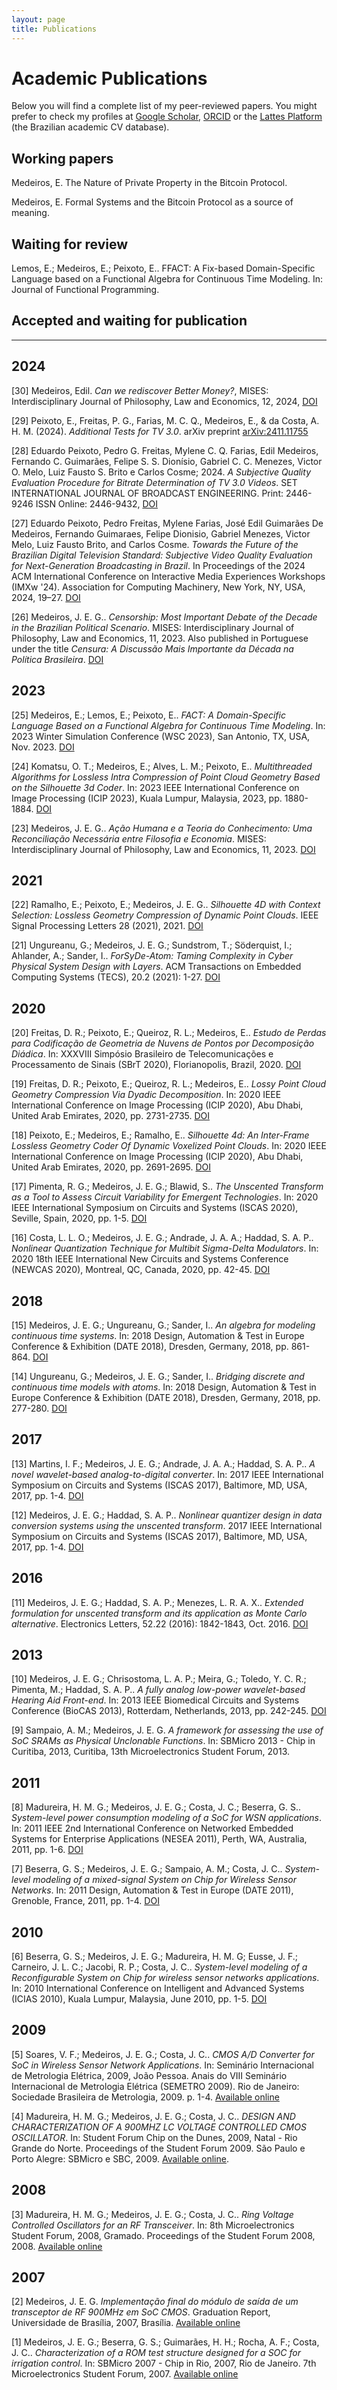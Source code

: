 ```yaml
---
layout: page
title: Publications
---
```


# Academic Publications

Below you will find a complete list of my peer-reviewed papers. You might prefer to check my profiles at [Google Scholar](https://scholar.google.com/citations?user=uwoh_14AAAAJ&hl=en), [ORCID](https://orcid.org/0000-0001-6529-0780) or the [Lattes Platform](http://lattes.cnpq.br/2307490672260330) (the Brazilian academic CV database).

<!-- --- -->

## Working papers

Medeiros, E. The Nature of Private Property in the Bitcoin Protocol.

Medeiros, E. Formal Systems and the Bitcoin Protocol as a source of meaning.

## Waiting for review

Lemos, E.; Medeiros, E.; Peixoto, E.. FFACT: A Fix-based Domain-Specific Language based on a Functional Algebra for Continuous Time Modeling. In: Journal of Functional Programming.

## Accepted and waiting for publication


---

## 2024

[30] Medeiros, Edil. *Can we rediscover Better Money?*, MISES: Interdisciplinary Journal of Philosophy, Law and Economics, 12, 2024, [DOI](https://doi.org/10.30800/mises.2024.v12.1558)

[29] Peixoto, E., Freitas, P. G., Farias, M. C. Q., Medeiros, E., & da Costa, A. H. M. (2024). *Additional Tests for TV 3.0*. arXiv preprint [arXiv:2411.11755](https://arxiv.org/abs/2411.11755)

[28] Eduardo Peixoto, Pedro G. Freitas, Mylene C. Q. Farias, Edil Medeiros, Fernando C. Guimarães, Felipe S. S. Dionísio, Gabriel C. C. Menezes, Victor O. Melo, Luiz Fausto S. Brito e Carlos Cosme; 2024. *A Subjective Quality Evaluation Procedure for Bitrate Determination of TV 3.0 Videos*. SET INTERNATIONAL JOURNAL OF BROADCAST ENGINEERING.  Print: 2446-9246 ISSN Online: 2446-9432, [DOI](https://dx.doi.org/10.18580/setijbe.2024.1)

[27] Eduardo Peixoto, Pedro Freitas, Mylene Farias, José Edil Guimarães De Medeiros, Fernando Guimaraes, Felipe Dionisio, Gabriel Menezes, Victor Melo, Luiz Fausto Brito, and Carlos Cosme. *Towards the Future of the Brazilian Digital Television Standard: Subjective Video Quality Evaluation for Next-Generation Broadcasting in Brazil*. In Proceedings of the 2024 ACM International Conference on Interactive Media Experiences Workshops (IMXw '24). Association for Computing Machinery, New York, NY, USA, 2024, 19–27. [DOI](https://doi.org/10.1145/3672406.3672410)

[26] Medeiros, J. E. G.. *Censorship: Most Important Debate of the Decade in the Brazilian Political Scenario*. MISES: Interdisciplinary Journal of Philosophy, Law and Economics, 11, 2023. Also published in Portuguese under the title *Censura: A Discussão Mais Importante da Década na Política Brasileira*. [DOI](https://doi.org/10.30800/mises.2023.v11.1518)


## 2023

[25] Medeiros, E.; Lemos, E.; Peixoto, E.. *FACT: A Domain-Specific Language Based on a Functional Algebra for Continuous Time Modeling*. In: 2023 Winter Simulation Conference (WSC 2023), San Antonio, TX, USA, Nov. 2023. [DOI](https://doi.org/10.1109/WSC60868.2023.10408703)

[24] Komatsu, O. T.; Medeiros, E.; Alves, L. M.; Peixoto, E.. *Multithreaded Algorithms for Lossless Intra Compression of Point Cloud Geometry Based on the Silhouette 3d Coder*. In: 2023 IEEE International Conference on Image Processing (ICIP 2023), Kuala Lumpur, Malaysia, 2023, pp. 1880-1884. [DOI](https://doi.org/10.1109%2Ficip49359.2023.10222713)

[23] Medeiros, J. E. G.. *Ação Humana e a Teoria do Conhecimento: Uma Reconciliação Necessária entre Filosofia e Economia*. MISES: Interdisciplinary Journal of Philosophy, Law and Economics, 11, 2023. [DOI](https://doi.org/10.30800/mises.2023.v11.1513)


## 2021

[22] Ramalho, E.; Peixoto, E.; Medeiros, J. E. G.. *Silhouette 4D with Context Selection: Lossless Geometry Compression of Dynamic Point Clouds*. IEEE Signal Processing Letters 28 (2021), 2021. [DOI](https://doi.org/10.1109%2Flsp.2021.3102525)

[21] Ungureanu, G.; Medeiros, J. E. G.; Sundstrom, T.; Söderquist, I.; Ahlander, A.; Sander, I.. *ForSyDe-Atom: Taming Complexity in Cyber Physical System Design with Layers*. ACM Transactions on Embedded Computing Systems (TECS), 20.2 (2021): 1-27. [DOI](https://doi.org/10.1145%2F3424667)


## 2020

[20] Freitas, D. R.; Peixoto, E.; Queiroz, R. L.; Medeiros, E.. *Estudo de Perdas para Codificação de Geometria de Nuvens de Pontos por Decomposição Diádica*. In: XXXVIII Simpósio Brasileiro de Telecomunicações e Processamento de Sinais (SBrT 2020), Florianopolis, Brazil, 2020. [DOI](https://doi.org/10.14209/sbrt.2020.1570658416)

[19] Freitas, D. R.; Peixoto, E.; Queiroz, R. L.; Medeiros, E.. *Lossy Point Cloud Geometry Compression Via Dyadic Decomposition*. In: 2020 IEEE International Conference on Image Processing (ICIP 2020), Abu Dhabi, United Arab Emirates, 2020, pp. 2731-2735. [DOI](https://doi.org/10.1109%2Ficip40778.2020.9190910)

[18] Peixoto, E.; Medeiros, E.; Ramalho, E.. *Silhouette 4d: An Inter-Frame Lossless Geometry Coder Of Dynamic Voxelized Point Clouds*. In: 2020 IEEE International Conference on Image Processing (ICIP 2020), Abu Dhabi, United Arab Emirates, 2020, pp. 2691-2695. [DOI](https://doi.org/10.1109%2Ficip40778.2020.9190648)

[17] Pimenta, R. G.; Medeiros, J. E. G.; Blawid, S.. *The Unscented Transform as a Tool to Assess Circuit Variability for Emergent Technologies*. In: 2020 IEEE International Symposium on Circuits and Systems (ISCAS 2020), Seville, Spain, 2020, pp. 1-5. [DOI](https://doi.org/10.1109%2Fiscas45731.2020.9181094)

[16] Costa, L. L. O.; Medeiros, J. E. G.; Andrade, J. A. A.; Haddad, S. A. P.. *Nonlinear Quantization Technique for Multibit Sigma-Delta Modulators*. In: 2020 18th IEEE International New Circuits and Systems Conference (NEWCAS 2020), Montreal, QC, Canada, 2020, pp. 42-45. [DOI](https://doi.org/10.1109%2Fnewcas49341.2020.9159816)


## 2018

[15] Medeiros, J. E. G.; Ungureanu, G.; Sander, I.. *An algebra for modeling continuous time systems*. In: 2018 Design, Automation & Test in Europe Conference & Exhibition (DATE 2018), Dresden, Germany, 2018, pp. 861-864. [DOI](https://doi.org/10.23919%2Fdate.2018.8342126)

[14] Ungureanu, G.; Medeiros, J. E. G.; Sander, I.. *Bridging discrete and continuous time models with atoms*. In: 2018 Design, Automation & Test in Europe Conference & Exhibition (DATE 2018), Dresden, Germany, 2018, pp. 277-280. [DOI](https://doi.org/10.23919%2Fdate.2018.8342019)


## 2017

[13] Martins, I. F.; Medeiros, J. E. G.; Andrade, J. A. A.; Haddad, S. A. P.. *A novel wavelet-based analog-to-digital converter*. In: 2017 IEEE International Symposium on Circuits and Systems (ISCAS 2017), Baltimore, MD, USA, 2017, pp. 1-4. [DOI](https://doi.org/10.1109%2Fiscas.2017.8050622)

[12] Medeiros, J. E. G.; Haddad, S. A. P.. *Nonlinear quantizer design in data conversion systems using the unscented transform*. 2017 IEEE International Symposium on Circuits and Systems (ISCAS 2017), Baltimore, MD, USA, 2017, pp. 1-4. [DOI](https://doi.org/10.1109%2Fiscas.2017.8050478)


## 2016

[11] Medeiros, J. E. G.; Haddad, S. A. P.; Menezes, L. R. A. X.. *Extended formulation for unscented transform and its application as Monte Carlo alternative*. Electronics Letters, 52.22 (2016): 1842-1843, Oct. 2016. [DOI](https://doi.org/10.1049%2Fel.2016.2867)


## 2013

[10] Medeiros, J. E. G.; Chrisostoma, L. A. P.; Meira, G.; Toledo, Y. C. R.; Pimenta, M.; Haddad, S. A. P.. *A fully analog low-power wavelet-based Hearing Aid Front-end*. In: 2013 IEEE Biomedical Circuits and Systems Conference (BioCAS 2013), Rotterdam, Netherlands, 2013, pp. 242-245. [DOI](https://doi.org/10.1109%2Fbiocas.2013.6679684)

[9] Sampaio, A. M.; Medeiros, J. E. G. *A framework for assessing the use of SoC SRAMs as Physical Unclonable Functions*. In: SBMicro 2013 - Chip in Curitiba, 2013, Curitiba, 13th Microelectronics Student Forum, 2013. 


## 2011

[8] Madureira, H. M. G.; Medeiros, J. E. G.; Costa, J. C.; Beserra, G. S.. *System-level power consumption modeling of a SoC for WSN applications*. In: 2011 IEEE 2nd International Conference on Networked Embedded Systems for Enterprise Applications (NESEA 2011), Perth, WA, Australia, 2011, pp. 1-6. [DOI](https://doi.org/10.1109%2Fnesea.2011.6144934)

[7] Beserra, G. S.; Medeiros, J. E. G.; Sampaio, A. M.; Costa, J. C.. *System-level modeling of a mixed-signal System on Chip for Wireless Sensor Networks*. In: 2011 Design, Automation & Test in Europe (DATE 2011), Grenoble, France, 2011, pp. 1-4. [DOI](https://doi.org/10.1109%2Fdate.2011.5763320)


## 2010

[6] Beserra, G. S.; Medeiros, J. E. G.; Madureira, H. M. G; Eusse, J. F.; Carneiro, J. L. C.; Jacobi, R. P.; Costa, J. C.. *System-level modeling of a Reconfigurable System on Chip for wireless sensor networks applications*. In: 2010 International Conference on Intelligent and Advanced Systems (ICIAS 2010), Kuala Lumpur, Malaysia, June 2010, pp. 1-5. [DOI](https://doi.org/10.1109%2Ficias.2010.5716264)


## 2009

[5] Soares, V. F.; Medeiros, J. E. G.; Costa, J. C.. *CMOS A/D Converter for SoC in Wireless Sensor Network Applications*. In: Seminário Internacional de Metrologia Elétrica, 2009, João Pessoa. Anais do VIII Seminário Internacional de Metrologia Elétrica (SEMETRO 2009). Rio de Janeiro: Sociedade Brasileira de Metrologia, 2009. p. 1-4. [Available online](https://www.academia.edu/download/41234803/CMOS_AD_Converter_for_SOC_in_Wireless_Se20160114-7159-1ylbb43.pdf20160115-19908-gpfn2j.pdf)

[4] Madureira, H. M. G.; Medeiros, J. E. G.; Costa, J. C.. *DESIGN AND CHARACTERIZATION OF A 900MHZ LC VOLTAGE CONTROLLED CMOS OSCILLATOR*. In: Student Forum Chip on the Dunes, 2009, Natal - Rio Grande do Norte. Proceedings of the Student Forum 2009. São Paulo e Porto Alegre: SBMicro e SBC, 2009. [Available online](https://sbmicro.org.br/sforum-eventos/sforum2009/madureira.pdf).


## 2008

[3] Madureira, H. M. G.; Medeiros, J. E. G.; Costa, J. C.. *Ring Voltage Controlled Oscillators for an RF Transceiver*. In: 8th Microelectronics Student Forum, 2008, Gramado. Proceedings of the Student Forum 2008, 2008. [Available online](https://sbmicro.org.br/sforum-eventos/sforum2008/11.pdf)


## 2007

[2] Medeiros, J. E. G. *Implementação final do módulo de saída de um transceptor de RF 900MHz em SoC CMOS*. Graduation Report, Universidade de Brasília, 2007, Brasília. [Available online](https://bdm.unb.br/bitstream/10483/907/1/2007_Jos%C3%A9EdilGuimar%C3%A3esdeMedeiros.pdf)

[1] Medeiros, J. E. G.; Beserra, G. S.; Guimarães, H. H.; Rocha, A. F.; Costa, J. C.. *Characterization of a ROM test structure designed for a SOC for irrigation control*. In: SBMicro 2007 - Chip in Rio, 2007, Rio de Janeiro. 7th Microelectronics Student Forum, 2007. [Available online](https://sbmicro.org.br/sforum-eventos/sforum2007/27_Arquivo_Final.pdf)
